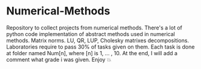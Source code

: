 # Numerical-Methods
Repository to collect projects from numerical methods.
There's a lot of python code implementation of abstract methods used in numerical methods. Matrix norms. LU, QR, LUP, Cholesky matrixes decompositions.
Laboratories require to pass 30% of tasks given on them. Each task is done at folder named Num[n], where [n] is 1, ... , 10.
At the end, I will add a comment what grade i was given. 
Enjoy 💥


